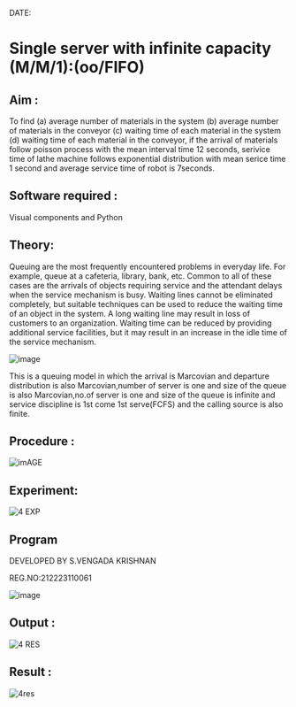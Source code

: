 DATE:

# Single server with infinite capacity (M/M/1):(oo/FIFO)
## Aim :
To find (a) average number of materials in the system (b) average number of materials in the conveyor (c) waiting time of each material in the system (d) waiting time of each material in the conveyor, if the arrival  of materials follow poisson process with the mean interval time 12 seconds, serivice time of lathe machine follows exponential distribution with mean serice time 1 second and average service time of robot is 7seconds.

## Software required :
Visual components and Python

## Theory:
Queuing are the most frequently encountered problems in everyday life. For example, queue at a cafeteria, library, bank, etc. Common to all of these cases are the arrivals of objects requiring service and the attendant delays when the service mechanism is busy. Waiting lines cannot be eliminated completely, but suitable techniques can be used to reduce the waiting time of an object in the system. A long waiting line may result in loss of customers to an organization. Waiting time can be reduced by providing additional service facilities, but it may result in an increase in the idle time of the service mechanism.

![image](1.png)

This is a queuing model in which the arrival is Marcovian and departure distribution is also Marcovian,number of server is one and size of the queue is also Marcovian,no.of server is one and size of the queue is infinite and service discipline is 1st come 1st serve(FCFS) and the calling source is also finite.

## Procedure :


![imAGE](2.png)



## Experiment:


![4 EXP](https://github.com/SVENGADAKRISHNAN/Single-server-infinite-capacity---Markov-Model/assets/147473084/3eb39fe6-8643-4621-8e54-860e96e75d1a)

 
## Program

DEVELOPED BY S.VENGADA KRISHNAN

REG.NO:212223110061

![image](https://github.com/ramjan1729/Single-server-infinite-capacity---Markov-Model/assets/103921593/5f1fd58d-5929-4c51-89ea-4cef009e5bad)

## Output :


![4 RES](https://github.com/SVENGADAKRISHNAN/Single-server-infinite-capacity---Markov-Model/assets/147473084/1e8c8d43-e842-4b98-8312-8d60a93e10cd)

## Result :


![4res](https://github.com/SVENGADAKRISHNAN/Single-server-infinite-capacity---Markov-Model/assets/147473084/f0d390a2-6f1c-46b7-8d46-01f443495a1c)
